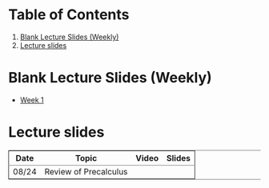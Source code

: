 # Table of Contents

1.  [Blank Lecture Slides (Weekly)](#orgc35363b)
2.  [Lecture slides](#org1001095)



<a id="orgc35363b"></a>

# Blank Lecture Slides (Weekly)

-   [Week 1](./wk01.pdf)


<a id="org1001095"></a>

# Lecture slides

<table border="2" cellspacing="0" cellpadding="6" rules="groups" frame="hsides">


<colgroup>
<col  class="org-left" />

<col  class="org-left" />

<col  class="org-left" />

<col  class="org-left" />
</colgroup>
<thead>
<tr>
<th scope="col" class="org-left">Date</th>
<th scope="col" class="org-left">Topic</th>
<th scope="col" class="org-left">Video</th>
<th scope="col" class="org-left">Slides</th>
</tr>
</thead>

<tbody>
<tr>
<td class="org-left">08/24</td>
<td class="org-left">Review of Precalculus</td>
<td class="org-left">&#xa0;</td>
<td class="org-left">&#xa0;</td>
</tr>
</tbody>
</table>
